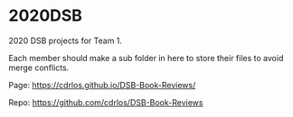 # 2020DSB
2020 DSB projects for Team 1. 

Each member should make a sub folder in here to store their files to avoid merge conflicts. 

Page: https://cdrlos.github.io/DSB-Book-Reviews/

Repo: https://github.com/cdrlos/DSB-Book-Reviews


